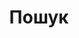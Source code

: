 ---
title: "Пошук"
layout: "search"
url: "/ua/search"
summary: "search"
placeholder: "шукати тут"
---